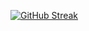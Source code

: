 
[![GitHub Streak](https://streak-stats.demolab.com?user=Sades%20we%20geze&theme=dark&locale=am&exclude_days=Mon%2CTue%2CWed%2CThu)](https://git.io/streak-stats)
